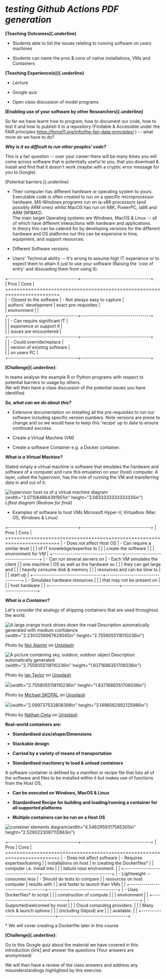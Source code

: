 # _testing Github Actions PDF generation_

**[Teaching Outcomes]{.underline}**

-   Students able to list the issues relating to running software on
    users machines

-   Students can name the pros & cons of native installations, VMs and
    Containers

**[Teaching Experience(s)]{.underline}**

-   Lecture

-   Google quiz

-   Open class discussion of model programs

**[Enabling use of your software by other Researchers]{.underline}**

So far we have learnt how to program, how to document our code, how to
test it and how to publish it to a repository (Findable & Accessible
under the FAIR principles
<https://force11.org/info/the-fair-data-principles/> ) -- what more do
we have to do?

***Why is it so difficult to run other peoples' code?***

This is a fair question -- over your career there will be many times you
will come across software that is potentially useful to you, that you
download & install and find that it doesn't work (maybe with a cryptic
error message for you to Google).

[Potential barriers:]{.underline}

-   Their computer has different hardware or operating system to yours.\
    Executable code is often created to run on a specific microprocessor
    hardware. MS-Windows programs run on ia-x86 processors (and possibly
    ARM ones) whilst MacOS has run on 68K, PowerPC, Ia86 and ARM
    (M1&M2).\
    The main target Operating systems are Windows, MacOS & Linux -- all
    of which have different interactions with hardware and
    applications.\
    In theory this can be catered for by developing versions for the
    different hardware and OS platforms nut this can be expensive in
    time, equipment, and support resources.

-   Different Software versions

-   Users' Technical ability -- It's wrong to assume high IT experience
    or to expect them to attain it just to use your software (Raising
    the 'cost of entry' and dissuading them from using it).


+-----------------------------------+-----------------------------------+.  
| Pros                              | Cons                              |  
+===================================+===================================+  
| -   Closest to the software       | -   Not always easy to capture    |  
|     authors' development          |     exact pre-requisites          |  
|     environment                   |                                   |  
+-----------------------------------+-----------------------------------+  
|                                   | -   Can require significant IT    |  
|                                   |     experience or support if      |  
|                                   |     issues are encountered        |  
+-----------------------------------+-----------------------------------+  
|                                   | -   Could override/replace        |  
|                                   |     version of existing software  |  
|                                   |     on users PC                   |  
+-----------------------------------+-----------------------------------+  

**[Challenge]{.underline}**:

In teams analyse the example R or Python programs with respect to
potential barriers to usage by others.\
We will then have a class discussion of the potential issues you have
identified

***So, what can we do about this?***

-   Extensive documentation on installing all the pre-requisites to run
    our software including specific version numbers. Note versions are
    prone to change and so we would have to keep this 'recipe' up to
    date to ensure continued success.

-   Create a Virtual Machine (VM)

-   Create a software Container e.g. a Docker container.

***What is a Virtual Machine?***

Stated simply a virtual machine is software that emulates the hardware
and software of a computer and runs this emulation on your (host)
computer. A layer, called the hypervisor, has the role of running the VM
and transferring data in and out of it.

![hypervisor host os of a virtual machine diagram
](sources/media/virtual.jpg){width="3.071084864391951in"
height="3.0833333333333335in"}\
*Lifted diagram (Redraw for final)*

-   Examples of software to host VMs Microsoft Hyper-V, Virtualbox (Mac
    OS, Windows & Linux)

+-----------------------------------+-----------------------------------+
| Pros                              | Cons                              |
+===================================+===================================+
| -   Does not affect Host OS       | -   Can require a similar level   |
|                                   |     of IT knowledge/expertise to  |
|                                   |     create the software           |
|                                   |     environment for VM            |
+-----------------------------------+-----------------------------------+
| -   Can run several servers on    | -   Each VM simulates the client  |
|     one machine                   |     OS as well as the hardware so |
|                                   |     they can get large and        |
|                                   |     heavily consume disk & memory |
|                                   |     resources and can be slow to  |
|                                   |     start up                      |
+-----------------------------------+-----------------------------------+
| -   Simulates hardware resources  |                                   |
|     that may not be present on    |                                   |
|     host hardware                 |                                   |
+-----------------------------------+-----------------------------------+

***What is a Container?***

Let's consider the analogy of shipping containers that are used
throughout the world.

![A large orange truck drives down the road Description automatically
generated with medium
confidence](/sources/media/container_lorry.jpg){width="2.2303258967629045in"
height="2.7559055118110236in"}

Photo by [Nur
Alamin](https://unsplash.com/@nuralamin12?utm_source=unsplash&utm_medium=referral&utm_content=creditCopyText) on [Unsplash](https://unsplash.com/photos/xifUN_Mkf8Y?utm_source=unsplash&utm_medium=referral&utm_content=creditCopyText)

![A picture containing sky, outdoor, outdoor object Description
automatically generated](/sources/media/container_ship2.jpg){width="2.7559055118110236in"
height="1.8371686351706036in"}

Photo by [Ian
Taylor](https://unsplash.com/@carrier_lost?utm_source=unsplash&utm_medium=referral&utm_content=creditCopyText) on [Unsplash](https://unsplash.com/photos/jOqJbvo1P9g?utm_source=unsplash&utm_medium=referral&utm_content=creditCopyText)

![](/sources/media/container_train.jpg){width="2.7559055118110236in"
height="1.8371686351706036in"}

Photo by [Michael
SKOPAL](https://unsplash.com/@michael_skopal?utm_source=unsplash&utm_medium=referral&utm_content=creditCopyText) on [Unsplash](https://unsplash.com/photos/z5tiShyxZnc?utm_source=unsplash&utm_medium=referral&utm_content=creditCopyText)

![](/sources/media/container_ship.jpg){width="2.099737532808399in"
height="3.1496062992125986in"}

Photo by [Nathan
Cima](https://unsplash.com/@nathan_cima?utm_source=unsplash&utm_medium=referral&utm_content=creditCopyText) on [Unsplash](https://unsplash.com/photos/MHXJ9p64Jw8?utm_source=unsplash&utm_medium=referral&utm_content=creditCopyText)

**Real-world containers are:**

-   **Standardised size/shape/Dimensions**

-   **Stackable design**

-   **Carried by a variety of means of transportation**

-   **Standardised machinery to load & unload containers**

A software container is defined by a manifest or recipe file that lists
all of the software and files to be installed within it but makes use of
functions from the Host OS,

-   **Can be executed on Windows, MacOS & Linux**

-   **Standardised Recipe for building and loading/running a container
    for all supported platforms**

-   **Multiple containers can be run on a Host OS**

![container elements
diagram](sources/media/container.png){width="4.5462959317585305in"
height="2.5290223097112863in"}



+-----------------------------------+-----------------------------------+
| Pros                              | Cons                              |
+===================================+===================================+
| -   Does not affect software      | -   Requires expertise/training   |
|     installations on host         |     in creating the Dockerfiles\* |
|     computer i.e. install into    |                                   |
|     *tabula rasa* environment.    |                                   |
+-----------------------------------+-----------------------------------+
| -   Lightweight -- consumes less  | -   Should do tests to compare    |
|     resources on host computer    |     results with                  |
|     and faster to launch than VMs |                                   |
+-----------------------------------+-----------------------------------+
| -   Uses Dockerfiles\* to script  |                                   |
|     construction of compute       |                                   |
|     environment                   |                                   |
+-----------------------------------+-----------------------------------+
| -   Supported/welcomed by most    |                                   |
|     Cloud computing providers.    |                                   |
|     Many click & launch options   |                                   |
|     (including Gitpod) are        |                                   |
|     available.                    |                                   |
+-----------------------------------+-----------------------------------+

\* We will cover creating a Dockerfile later in this course

**[Challenge]{.underline}**:

Go to this Google quiz about the material we have covered in this
introduction {link\] and answer the questions (Your answers are
anonymised)

We will then have a review of the class answers and address any
misunderstandings highlighted by this exercise.
